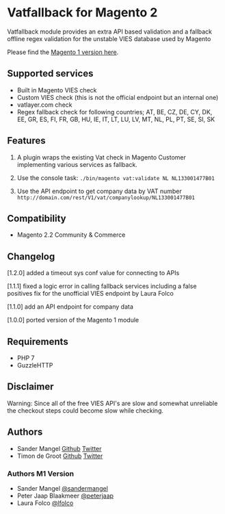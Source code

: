 # Vatfallback for Magento 2

Vatfallback module provides an extra API based validation and a fallback offline regex validation 
for the unstable VIES database used by Magento

Please find the [Magento 1 version here](https://github.com/sandermangel/rkvatfallback/).

## Supported services

- Built in Magento VIES check
- Custom VIES check (this is not the official endpoint but an internal one)
- vatlayer.com check
- Regex fallback check for following countries; AT, BE, CZ, DE, CY, DK, EE, GR, ES, FI, FR, GB, HU, IE, IT, LT, LU, LV, MT, NL, PL, PT, SE, SI, SK

## Features
1) A plugin wraps the existing Vat check in Magento Customer implementing various services as fallback.

2) Use the console task:
`./bin/magento vat:validate NL NL133001477B01`

3) Use the API endpoint to get company data by VAT number
`http://domain.com/rest/V1/vat/companylookup/NL133001477B01`

## Compatibility

- Magento 2.2 Community & Commerce

## Changelog
[1.2.0] added a timeout sys conf value for connecting to APIs

[1.1.1] fixed a logic error in calling fallback services including a false positives fix for the unofficial VIES endpoint by Laura Folco

[1.1.0] add an API endpoint for company data

[1.0.0] ported version of the Magento 1 module

## Requirements
- PHP 7
- GuzzleHTTP

## Disclaimer

Warning: Since all of the free VIES API's are slow and somewhat unreliable the checkout steps could become slow while checking.

## Authors

- Sander Mangel [Github](https://github.com/sandermangel) [Twitter](https://twitter.com/sandermangel)
- Timon de Groot [Github](https://github.com/tdgroot) [Twitter](https://twitter.com/TimonGreat)

### Authors M1 Version

- Sander Mangel [@sandermangel](https://twitter.com/sandermangel)
- Peter Jaap Blaakmeer [@peterjaap](https://twitter.com/peterjaap)
- Laura Folco [@lfolco](https://twitter.com/lfolco)
